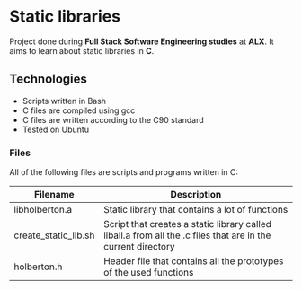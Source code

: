 # Static libraries
Project done during **Full Stack Software Engineering studies** at **ALX**. It aims to learn about static libraries in **C**.

## Technologies
* Scripts written in Bash
* C files are compiled using gcc
* C files are written according to the C90 standard
* Tested on Ubuntu

### Files
All of the following files are scripts and programs written in C:

|Filename|	Description|
| ------------- | ------------- |
|libholberton.a|	Static library that contains a lot of functions|
|create_static_lib.sh|	Script that creates a static library called liball.a from all the .c files that are in the current directory|
|holberton.h|	Header file that contains all the prototypes of the used functions|
